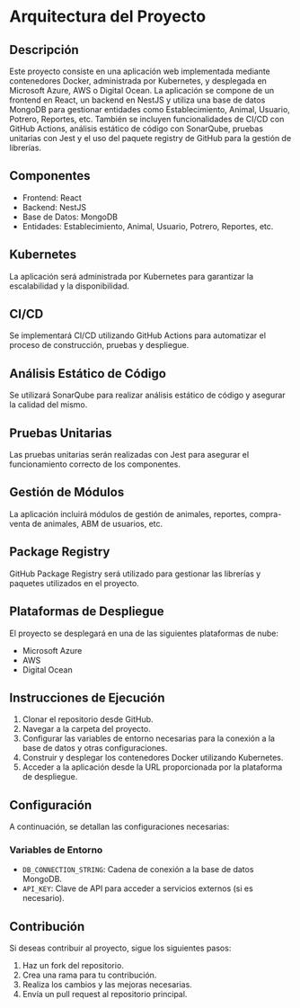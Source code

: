 # Arquitectura del Proyecto

## Descripción
Este proyecto consiste en una aplicación web implementada mediante contenedores Docker, administrada por Kubernetes, y desplegada en Microsoft Azure, AWS o Digital Ocean. La aplicación se compone de un frontend en React, un backend en NestJS y utiliza una base de datos MongoDB para gestionar entidades como Establecimiento, Animal, Usuario, Potrero, Reportes, etc. También se incluyen funcionalidades de CI/CD con GitHub Actions, análisis estático de código con SonarQube, pruebas unitarias con Jest y el uso del paquete registry de GitHub para la gestión de librerías. 

## Componentes
- Frontend: React
- Backend: NestJS
- Base de Datos: MongoDB
- Entidades: Establecimiento, Animal, Usuario, Potrero, Reportes, etc.

## Kubernetes
La aplicación será administrada por Kubernetes para garantizar la escalabilidad y la disponibilidad.

## CI/CD
Se implementará CI/CD utilizando GitHub Actions para automatizar el proceso de construcción, pruebas y despliegue.

## Análisis Estático de Código
Se utilizará SonarQube para realizar análisis estático de código y asegurar la calidad del mismo.

## Pruebas Unitarias
Las pruebas unitarias serán realizadas con Jest para asegurar el funcionamiento correcto de los componentes.

## Gestión de Módulos
La aplicación incluirá módulos de gestión de animales, reportes, compra-venta de animales, ABM de usuarios, etc.

## Package Registry
GitHub Package Registry será utilizado para gestionar las librerías y paquetes utilizados en el proyecto.

## Plataformas de Despliegue
El proyecto se desplegará en una de las siguientes plataformas de nube:
- Microsoft Azure
- AWS
- Digital Ocean

## Instrucciones de Ejecución
1. Clonar el repositorio desde GitHub.
2. Navegar a la carpeta del proyecto.
3. Configurar las variables de entorno necesarias para la conexión a la base de datos y otras configuraciones.
4. Construir y desplegar los contenedores Docker utilizando Kubernetes.
5. Acceder a la aplicación desde la URL proporcionada por la plataforma de despliegue.

## Configuración
A continuación, se detallan las configuraciones necesarias:

### Variables de Entorno
- `DB_CONNECTION_STRING`: Cadena de conexión a la base de datos MongoDB.
- `API_KEY`: Clave de API para acceder a servicios externos (si es necesario).

## Contribución
Si deseas contribuir al proyecto, sigue los siguientes pasos:
1. Haz un fork del repositorio.
2. Crea una rama para tu contribución.
3. Realiza los cambios y las mejoras necesarias.
4. Envía un pull request al repositorio principal.